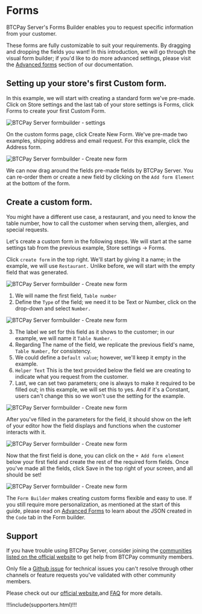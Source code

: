 # Forms

BTCPay Server's Forms Builder enables you to request specific information from your customer. 

These forms are fully customizable to suit your requirements. By dragging and dropping the fields you want!
In this introduction, we will go through the visual form builder; if you'd like to do more advanced settings, please visit the [Advanced forms](./AdvancedForms.md) section of our documentation. 

## Setting up your store's first Custom form. 

In this example, we will start with creating a standard form we've pre-made. 
Click on Store settings and the last tab of your store settings is Forms, click Forms to create your first Custom Form. 

![BTCPay Server formbuilder - settings](./img/formbuilder/btcpayformbuilder1.png)

On the custom forms page, click Create New Form. 
We've pre-made two examples, shipping address and email request. 
For this example, click the Address form. 

![BTCPay Server formbuilder - Create new form](./img/formbuilder/btcpayformbuilder2.png)

We can now drag around the fields pre-made fields by BTCPay Server. 
You can re-order them or create a new field by clicking on the `Add form Element` at the bottom of the form. 

## Create a custom form.

You might have a different use case, a restaurant, and you need to know the table number, how to call the customer when serving them, allergies, and special requests. 

Let's create a custom form in the following steps. 
We will start at the same settings tab from the previous example, Store settings -> Forms.

Click `create form` in the top right. 
We'll start by giving it a name; in the example, we will use `Restaurant.` 
Unlike before, we will start with the empty field that was generated. 

![BTCPay Server formbuilder - Create new form](./img/formbuilder/btcpayformbuilder2-1.png)

1. We will name the first field, `Table number` 
2. Define the `Type` of the field; we need it to be Text or Number, click on the drop-down and select `Number.`

![BTCPay Server formbuilder - Create new form](./img/formbuilder/btcpayformbuilder2-2.png)

3. The label we set for this field as it shows to the customer; in our example, we will name it `Table Number.`
4. Regarding The name of the field, we replicate the previous field's name, `Table Number,` for consistency. 
5. We could define a `Default value`; however, we'll keep it empty in the example.
6. `Helper Text` This is the text provided below the field we are creating to indicate what you request from the customer. 
7. Last, we can set two parameters; one is always to make it required to be filled out; in this example, we will set this to yes. And if it's a Constant, users can't change this so we won't use the setting for the example. 

![BTCPay Server formbuilder - Create new form](./img/formbuilder/btcpayformbuilder2-3.png)

After you've filled in the parameters for the field, it should show on the left of your editor how the field displays and functions when the customer interacts with it. 

![BTCPay Server formbuilder - Create new form](./img/formbuilder/btcpayformbuilder2-4.png)

Now that the first field is done, you can click on the `+ Add form element` below your first field and create the rest of the required form fields. Once you've made all the fields, click Save in the top right of your screen, and all should be set! 

![BTCPay Server formbuilder - Create new form](./img/formbuilder/btcpayformbuilder3.png)

The `Form Builder` makes creating custom forms flexible and easy to use. If you still require more personalization, as mentioned at the start of this guide, please read on [Advanced Forms](./AdvancedForms.md) to learn about the JSON created in the `Code` tab in the Form builder. 

## Support

If you have trouble using BTCPay Server, consider joining the [communities listed on the official website](https://btcpayserver.org/#communityCTA) to get help from BTCPay community members.

Only file a [Github issue](https://github.com/btcpayserver/btcpayserver/issues) for technical issues you can't resolve through other channels or feature requests you've validated with other community members.

Please check out our [official website](https://btcpayserver.org/),and [FAQ](./FAQ/README.md#btcpay-frequently-asked-questions-and-common-issues) for more details.

!!!include(supporters.html)!!!

